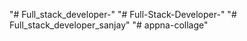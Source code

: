 "# Full_stack_developer-" 
"# Full-Stack-Developer-" 
"# Full_stack_developer_sanjay" 
"# appna-collage" 
